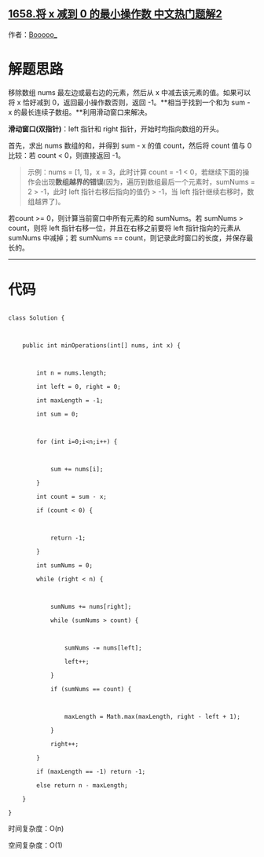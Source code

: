 ## [1658.将 x 减到 0 的最小操作数 中文热门题解2](https://leetcode.cn/problems/minimum-operations-to-reduce-x-to-zero/solutions/100000/jiang-x-jian-dao-0-de-zui-xiao-cao-zuo-s-tggw)

作者：[Booooo_](https://leetcode.cn/u/Booooo_)
# 解题思路

移除数组 nums 最左边或最右边的元素，然后从 x 中减去该元素的值。如果可以将 x 恰好减到 0，返回最小操作数否则，返回 -1。**相当于找到一个和为 sum - x 的最长连续子数组。**利用滑动窗口来解决。

**滑动窗口(双指针)**：left 指针和 right 指针，开始时均指向数组的开头。
首先，求出 nums 数组的和，并得到 sum - x 的值 count，然后将 count 值与 0 比较：若 count < 0，则直接返回 -1。
>示例：nums = [1, 1]，x = 3，此时计算 count = -1 < 0，若继续下面的操作会出现**数组越界的错误**(因为，遍历到数组最后一个元素时，sumNums = 2 > -1，此时 left 指针右移后指向的值仍 > -1，当 left 指针继续右移时，数组越界了)。

若count >= 0，则计算当前窗口中所有元素的和 sumNums。若 sumNums > count，则将 left 指针右移一位，并且在右移之前要将 left 指针指向的元素从 sumNums 中减掉；若 sumNums == count，则记录此时窗口的长度，并保存最长的。

---
# 代码

```
class Solution {

    public int minOperations(int[] nums, int x) {

        int n = nums.length;
        int left = 0, right = 0;
        int maxLength = -1;
        int sum = 0;
        
        for (int i=0;i<n;i++) {

            sum += nums[i];
        }
        int count = sum - x;
        if (count < 0) {

            return -1;
        }
        int sumNums = 0;
        while (right < n) {

            sumNums += nums[right];
            while (sumNums > count) {

                sumNums -= nums[left];
                left++;
            }
            if (sumNums == count) {

                maxLength = Math.max(maxLength, right - left + 1);
            }
            right++;
        }
        if (maxLength == -1) return -1;
        else return n - maxLength;
    }
}
```
时间复杂度：O(n)
空间复杂度：O(1)
